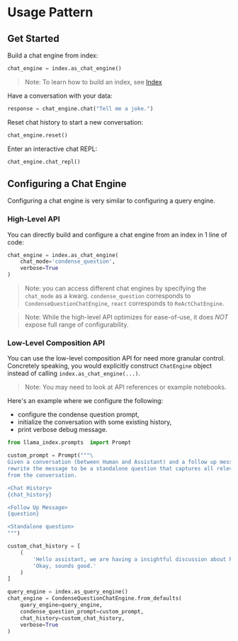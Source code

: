 # Usage Pattern

## Get Started

Build a chat engine from index:
```python
chat_engine = index.as_chat_engine()
```

> Note: To learn how to build an index, see [Index](/how_to/index/root.md)

Have a conversation with your data:
```python
response = chat_engine.chat("Tell me a joke.")
```

Reset chat history to start a new conversation:
```python
chat_engine.reset()
```

Enter an interactive chat REPL:
```python
chat_engine.chat_repl()
```


## Configuring a Chat Engine
Configuring a chat engine is very similar to configuring a query engine.

### High-Level API
You can directly build and configure a chat engine from an index in 1 line of code:
```python
chat_engine = index.as_chat_engine(
    chat_mode='condense_question', 
    verbose=True
)
```
> Note: you can access different chat engines by specifying the `chat_mode` as a kwarg. `condense_question` corresponds to `CondenseQuestionChatEngine`, `react` corresponds to `ReActChatEngine`.

> Note: While the high-level API optimizes for ease-of-use, it does *NOT* expose full range of configurability.  

### Low-Level Composition API

You can use the low-level composition API for need more granular control.
Concretely speaking, you would explicitly construct `ChatEngine` object instead of calling `index.as_chat_engine(...)`.
> Note: You may need to look at API references or example notebooks.

Here's an example where we configure the following:
* configure the condense question prompt, 
* initialize the conversation with some existing history,
* print verbose debug message.

```python
from llama_index.prompts  import Prompt

custom_prompt = Prompt("""\
Given a conversation (between Human and Assistant) and a follow up message from Human, \
rewrite the message to be a standalone question that captures all relevant context \
from the conversation.

<Chat History> 
{chat_history}

<Follow Up Message>
{question}

<Standalone question>
""")

custom_chat_history = [
    (
        'Hello assistant, we are having a insightful discussion about Paul Graham today.', 
        'Okay, sounds good.'
    )
]

query_engine = index.as_query_engine()
chat_engine = CondenseQuestionChatEngine.from_defaults(
    query_engine=query_engine, 
    condense_question_prompt=custom_prompt,
    chat_history=custom_chat_history,
    verbose=True
)
```

